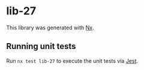 # lib-27

This library was generated with [Nx](https://nx.dev).

## Running unit tests

Run `nx test lib-27` to execute the unit tests via [Jest](https://jestjs.io).

